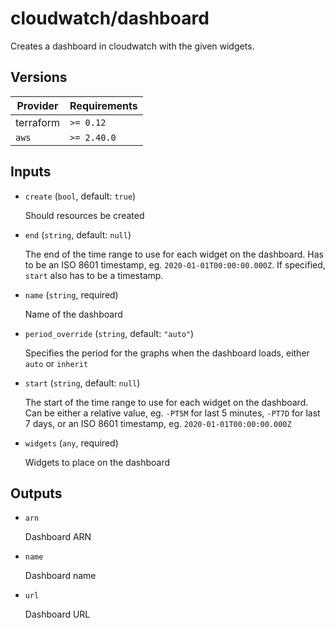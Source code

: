 # cloudwatch/dashboard

Creates a dashboard in cloudwatch with the given widgets.

<!-- BEGIN_TF_DOCS -->

## Versions

| Provider  | Requirements |
| --------- | ------------ |
| terraform | `>= 0.12`    |
| `aws`     | `>= 2.40.0`  |

## Inputs

- `create` (`bool`, default: `true`)

  Should resources be created

- `end` (`string`, default: `null`)

  The end of the time range to use for each widget on the dashboard.
  Has to be an ISO 8601 timestamp, eg. `2020-01-01T00:00:00.000Z`.
  If specified, `start` also has to be a timestamp.

- `name` (`string`, required)

  Name of the dashboard

- `period_override` (`string`, default: `"auto"`)

  Specifies the period for the graphs when the dashboard loads, either `auto` or `inherit`

- `start` (`string`, default: `null`)

  The start of the time range to use for each widget on the dashboard.
  Can be either a relative value, eg. `-PT5M` for last 5 minutes, `-PT7D` for last 7 days,
  or an ISO 8601 timestamp, eg. `2020-01-01T00:00:00.000Z`

- `widgets` (`any`, required)

  Widgets to place on the dashboard

## Outputs

- `arn`

  Dashboard ARN

- `name`

  Dashboard name

- `url`

  Dashboard URL
